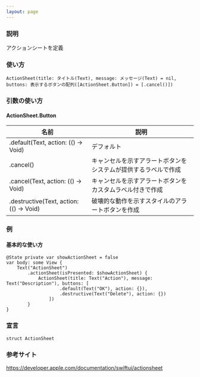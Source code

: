 ```yaml
---
layout: page
---
```


### 説明

アクションシートを定義

### 使い方

    ActionSheet(title: タイトル(Text), message: メッセージ(Text) = nil, buttons: 表示するボタンの配列([ActionSheet.Button]) = [.cancel()])

### 引数の使い方

#### ActionSheet.Button

| 名前                                      | 説明                              |
| --------------------------------------- | ------------------------------- |
| .default(Text, action: (() -> Void)     | デフォルト                           |
| .cancel()                               | キャンセルを示すアラートボタンをシステムが提供するラベルで作成 |
| .cancel(Text, action: (() -> Void)      | キャンセルを示すアラートボタンをカスタムラベル付きで作成    |
| .destructive(Text, action: (() -> Void) | 破壊的な動作を示すスタイルのアラートボタンを作成        |

### 例

#### 基本的な使い方

    @State private var showActionSheet = false
    var body: some View {
        Text("ActionSheet")
            .actionSheet(isPresented: $showActionSheet) {
                ActionSheet(title: Text("Action"), message: Text("Description"), buttons: [
                        .default(Text("OK"), action: {}),
                        .destructive(Text("Delete"), action: {})
                    ])
            }
    }

### 宣言

    struct ActionSheet

### 参考サイト

<https://developer.apple.com/documentation/swiftui/actionsheet>

